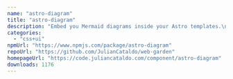 ```yaml
---
name: "astro-diagram"
title: "astro-diagram"
description: "Embed you Mermaid diagrams inside your Astro templates.\nFeatures server-side rendering and smart caching."
categories:
  - "css+ui"
npmUrl: "https://www.npmjs.com/package/astro-diagram"
repoUrl: "https://github.com/JulianCataldo/web-garden"
homepageUrl: "https://code.juliancataldo.com/component/astro-diagram"
downloads: 1176
---
```

